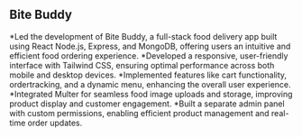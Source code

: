 ## Bite Buddy
*Led the development of Bite Buddy, a full-stack food delivery app built using React Node.js, Express, and MongoDB, offering users an intuitive and efficient food ordering experience.
*Developed a responsive, user-friendly interface with Tailwind CSS, ensuring optimal performance across both mobile and desktop devices.
*Implemented features like cart functionality, ordertracking, and a dynamic menu, enhancing the overall user experience.
*Integrated Multer for seamless food image uploads and storage, improving product display and customer engagement.
*Built a separate admin panel with custom permissions, enabling efficient product management and real-time order updates.
